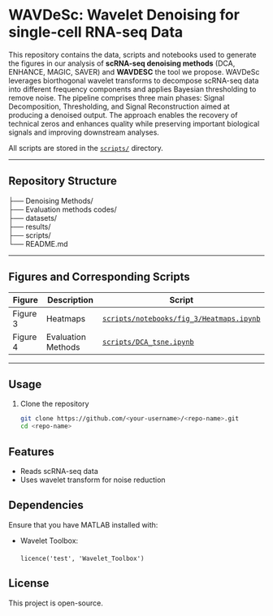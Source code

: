 <p align="center">
  <strong><h1>WAVDeSc: Wavelet Denoising for single-cell RNA-seq Data</h1></strong>
</p>

This repository contains the data, scripts and notebooks used to generate the figures in our analysis of **scRNA-seq denoising methods** (DCA, ENHANCE, MAGIC, SAVER) and **WAVDESC** the tool we propose. WAVDeSc leverages biorthogonal wavelet transforms to decompose scRNA-seq data into different frequency components and applies Bayesian thresholding to remove noise. The pipeline comprises three main phases: Signal Decomposition, Thresholding, and Signal Reconstruction aimed at producing a denoised output. The approach enables the recovery of technical zeros and enhances quality while preserving important biological signals and improving downstream analyses.  

All scripts are stored in the [`scripts/`](./scripts) directory.

---

## Repository Structure
├── Denoising Methods/ </br>
├── Evaluation methods codes/ </br>
├── datasets/ </br>
├── results/ </br>
├── scripts/ </br>
└── README.md 



---

## Figures and Corresponding Scripts

| **Figure** | **Description** | **Script** |
|------------|-----------------|------------|
| Figure 3   | Heatmaps | [`scripts/notebooks/fig_3/Heatmaps.ipynb`](scripts/notebooks/fig_3/Heatmaps.ipynb) |
| Figure 4   | Evaluation Methods| [`scripts/DCA_tsne.ipynb`](./scripts/DCA_tsne.ipynb) |


---

## Usage

1. Clone the repository  
   ```bash
   git clone https://github.com/<your-username>/<repo-name>.git
   cd <repo-name>

## Features  

- Reads scRNA-seq data  
- Uses wavelet transform for noise reduction  

## Dependencies  

Ensure that you have MATLAB installed with:  
  - Wavelet Toolbox:</br>  
  `licence('test', 'Wavelet_Toolbox')`  

## License  

This project is open-source.  
